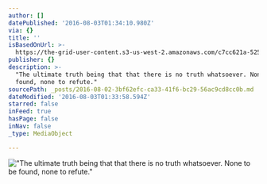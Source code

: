 ```yaml
---
author: []
datePublished: '2016-08-03T01:34:10.980Z'
via: {}
title: ''
isBasedOnUrl: >-
  https://the-grid-user-content.s3-us-west-2.amazonaws.com/c7cc621a-525a-450b-b9ad-3b1bf4a2c1c3.jpg
publisher: {}
description: >-
  "The ultimate truth being that that there is no truth whatsoever. None to be
  found, none to refute."
sourcePath: _posts/2016-08-02-3bf62efc-ca33-41f6-bc29-56ac9cd8cc0b.md
dateModified: '2016-08-03T01:33:58.594Z'
starred: false
inFeed: true
hasPage: false
inNav: false
_type: MediaObject

---
```

!["The ultimate truth being that that there is no truth whatsoever. None to be found, none to refute."](https://imgflo.herokuapp.com/graph/vahj1ThiexotieMo/396c6cecebccfb6d660e6e7bf2be1795/croprotate.jpg?cropheight=3173&cropwidth=2537&degrees=0&input=https%3A%2F%2Fthe-grid-user-content.s3-us-west-2.amazonaws.com%2Fc7cc621a-525a-450b-b9ad-3b1bf4a2c1c3.jpg&x=0&y=0)